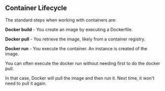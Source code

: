 ## Container Lifecycle

The standard steps when working with containers are:

**Docker build** \- You create an image by executing a Dockerfile.

**Docker pull** \- You retrieve the image, likely from a container registry.

**Docker run** \- You execute the container. An instance is created of the image.

You can often execute the docker run without needing first to do the docker pull.

In that case, Docker will pull the image and then run it. Next time, it won't need to pull it again.
